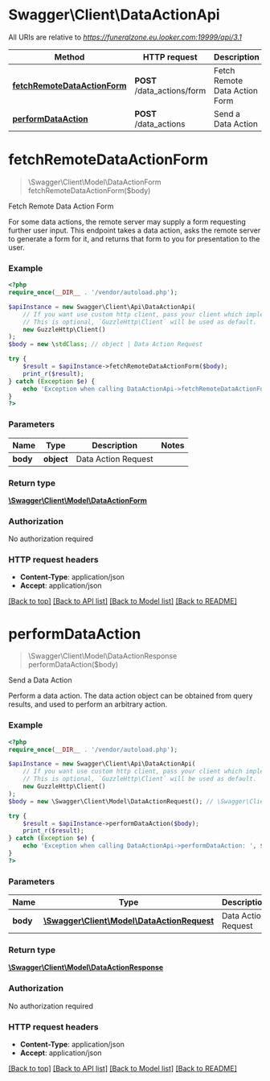 # Swagger\Client\DataActionApi

All URIs are relative to *https://funeralzone.eu.looker.com:19999/api/3.1*

Method | HTTP request | Description
------------- | ------------- | -------------
[**fetchRemoteDataActionForm**](DataActionApi.md#fetchRemoteDataActionForm) | **POST** /data_actions/form | Fetch Remote Data Action Form
[**performDataAction**](DataActionApi.md#performDataAction) | **POST** /data_actions | Send a Data Action


# **fetchRemoteDataActionForm**
> \Swagger\Client\Model\DataActionForm fetchRemoteDataActionForm($body)

Fetch Remote Data Action Form

For some data actions, the remote server may supply a form requesting further user input. This endpoint takes a data action, asks the remote server to generate a form for it, and returns that form to you for presentation to the user.

### Example
```php
<?php
require_once(__DIR__ . '/vendor/autoload.php');

$apiInstance = new Swagger\Client\Api\DataActionApi(
    // If you want use custom http client, pass your client which implements `GuzzleHttp\ClientInterface`.
    // This is optional, `GuzzleHttp\Client` will be used as default.
    new GuzzleHttp\Client()
);
$body = new \stdClass; // object | Data Action Request

try {
    $result = $apiInstance->fetchRemoteDataActionForm($body);
    print_r($result);
} catch (Exception $e) {
    echo 'Exception when calling DataActionApi->fetchRemoteDataActionForm: ', $e->getMessage(), PHP_EOL;
}
?>
```

### Parameters

Name | Type | Description  | Notes
------------- | ------------- | ------------- | -------------
 **body** | **object**| Data Action Request |

### Return type

[**\Swagger\Client\Model\DataActionForm**](../Model/DataActionForm.md)

### Authorization

No authorization required

### HTTP request headers

 - **Content-Type**: application/json
 - **Accept**: application/json

[[Back to top]](#) [[Back to API list]](../../README.md#documentation-for-api-endpoints) [[Back to Model list]](../../README.md#documentation-for-models) [[Back to README]](../../README.md)

# **performDataAction**
> \Swagger\Client\Model\DataActionResponse performDataAction($body)

Send a Data Action

Perform a data action. The data action object can be obtained from query results, and used to perform an arbitrary action.

### Example
```php
<?php
require_once(__DIR__ . '/vendor/autoload.php');

$apiInstance = new Swagger\Client\Api\DataActionApi(
    // If you want use custom http client, pass your client which implements `GuzzleHttp\ClientInterface`.
    // This is optional, `GuzzleHttp\Client` will be used as default.
    new GuzzleHttp\Client()
);
$body = new \Swagger\Client\Model\DataActionRequest(); // \Swagger\Client\Model\DataActionRequest | Data Action Request

try {
    $result = $apiInstance->performDataAction($body);
    print_r($result);
} catch (Exception $e) {
    echo 'Exception when calling DataActionApi->performDataAction: ', $e->getMessage(), PHP_EOL;
}
?>
```

### Parameters

Name | Type | Description  | Notes
------------- | ------------- | ------------- | -------------
 **body** | [**\Swagger\Client\Model\DataActionRequest**](../Model/DataActionRequest.md)| Data Action Request |

### Return type

[**\Swagger\Client\Model\DataActionResponse**](../Model/DataActionResponse.md)

### Authorization

No authorization required

### HTTP request headers

 - **Content-Type**: application/json
 - **Accept**: application/json

[[Back to top]](#) [[Back to API list]](../../README.md#documentation-for-api-endpoints) [[Back to Model list]](../../README.md#documentation-for-models) [[Back to README]](../../README.md)

